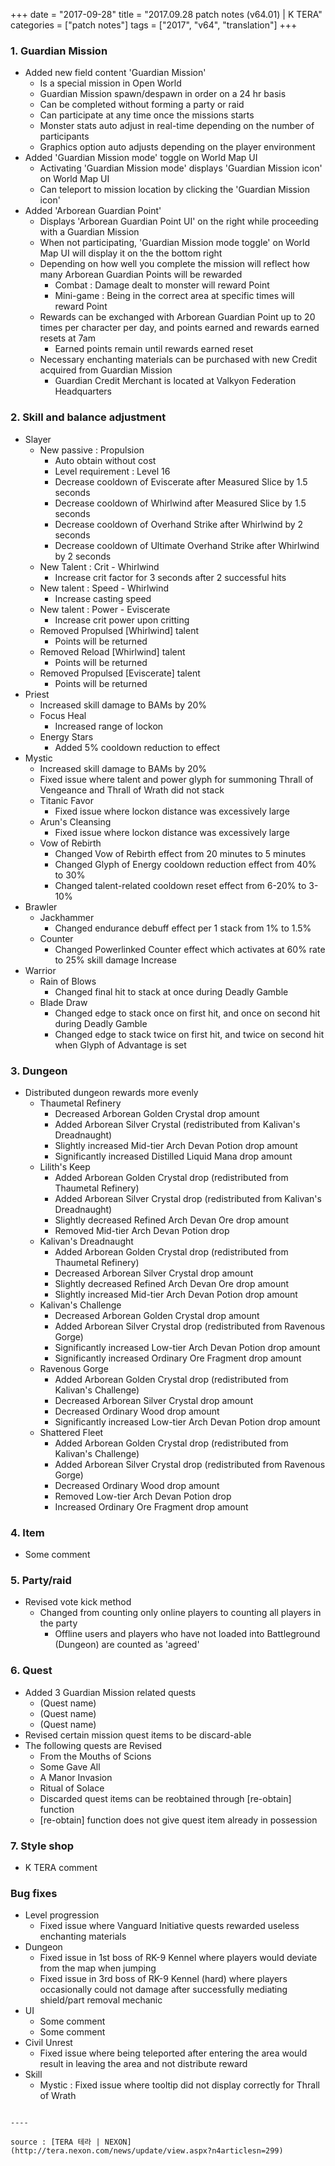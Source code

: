 +++
date = "2017-09-28"
title = "2017.09.28 patch notes (v64.01) | K TERA"
categories = ["patch notes"]
tags = ["2017", "v64", "translation"]
+++

### 1. Guardian Mission
- Added new field content 'Guardian Mission'
  - Is a special mission in Open World
  - Guardian Mission spawn/despawn in order on a 24 hr basis
  - Can be completed without forming a party or raid
  - Can participate at any time once the missions starts
  - Monster stats auto adjust in real-time depending on the number of participants
  - Graphics option auto adjusts depending on the player environment
- Added 'Guardian Mission mode' toggle on World Map UI
  - Activating 'Guardian Mission mode' displays 'Guardian Mission icon' on World Map UI
  - Can teleport to mission location by clicking the 'Guardian Mission icon'
- Added 'Arborean Guardian Point'
  - Displays 'Arborean Guardian Point UI' on the right while proceeding with a Guardian Mission
  - When not participating, 'Guardian Mission mode toggle' on World Map UI will display it on the the bottom right
  - Depending on how well you complete the mission will reflect how many Arborean Guardian Points will be rewarded
    - Combat : Damage dealt to monster will reward Point
    - Mini-game : Being in the correct area at specific times will reward Point
  - Rewards can be exchanged with Arborean Guardian Point up to 20 times per character per day, and points earned and rewards earned resets at 7am
    - Earned points remain until rewards earned reset
  - Necessary enchanting materials can be purchased with new Credit acquired from Guardian Mission
    - Guardian Credit Merchant is located at Valkyon Federation Headquarters

### 2. Skill and balance adjustment
- Slayer
  - New passive : Propulsion
    - Auto obtain without cost
    - Level requirement : Level 16
    - Decrease cooldown of Eviscerate after Measured Slice by 1.5 seconds
    - Decrease cooldown of Whirlwind after Measured Slice by 1.5 seconds
    - Decrease cooldown of Overhand Strike after Whirlwind by 2 seconds
    - Decrease cooldown of Ultimate Overhand Strike after Whirlwind by 2 seconds
  - New Talent : Crit - Whirlwind
    - Increase crit factor for 3 seconds after 2 successful hits
  - New talent : Speed - Whirlwind
    - Increase casting speed
  - New talent : Power - Eviscerate
    - Increase crit power upon critting
  - Removed Propulsed [Whirlwind] talent
    - Points will be returned
  - Removed Reload [Whirlwind] talent
    - Points will be returned
  - Removed Propulsed [Eviscerate] talent
    - Points will be returned
- Priest
  - Increased skill damage to BAMs by 20%
  - Focus Heal
    - Increased range of lockon
  - Energy Stars
    - Added 5% cooldown reduction to effect
- Mystic
  - Increased skill damage to BAMs by 20%
  - Fixed issue where talent and power glyph for summoning Thrall of Vengeance and Thrall of Wrath did not stack
  - Titanic Favor
    - Fixed issue where lockon distance was excessively large
  - Arun's Cleansing
    - Fixed issue where lockon distance was excessively large
  - Vow of Rebirth
    - Changed Vow of Rebirth effect from 20 minutes to 5 minutes
    - Changed Glyph of Energy cooldown reduction effect from 40% to 30%
    - Changed talent-related cooldown reset effect from 6-20% to 3-10%
- Brawler
  - Jackhammer
    - Changed endurance debuff effect per 1 stack from 1% to 1.5%
  - Counter
    - Changed Powerlinked Counter effect which activates at 60% rate to 25% skill damage Increase
- Warrior
  - Rain of Blows
    - Changed final hit to stack at once during Deadly Gamble
  - Blade Draw
    - Changed edge to stack once on first hit, and once on second hit during Deadly Gamble
    - Changed edge to stack twice on first hit, and twice on second hit when Glyph of Advantage is set

### 3. Dungeon
- Distributed dungeon rewards more evenly
  - Thaumetal Refinery
    - Decreased Arborean Golden Crystal drop amount
    - Added Arborean Silver Crystal (redistributed from Kalivan's Dreadnaught)
    - Slightly increased Mid-tier Arch Devan Potion drop amount
    - Significantly increased Distilled Liquid Mana drop amount
  - Lilith's Keep
    - Added Arborean Golden Crystal drop (redistributed from Thaumetal Refinery)
    - Added Arborean Silver Crystal drop (redistributed from Kalivan's Dreadnaught)
    - Slightly decreased Refined Arch Devan Ore drop amount
    - Removed Mid-tier Arch Devan Potion drop
  - Kalivan's Dreadnaught
    - Added Arborean Golden Crystal drop (redistributed from Thaumetal Refinery)
    - Decreased Arborean Silver Crystal drop amount
    - Slightly decreased Refined Arch Devan Ore drop amount
    - Slightly increased Mid-tier Arch Devan Potion drop amount
  - Kalivan's Challenge
    - Decreased Arborean Golden Crystal drop amount
    - Added Arborean Silver Crystal drop (redistributed from Ravenous Gorge)
    - Significantly increased Low-tier Arch Devan Potion drop amount
    - Significantly increased Ordinary Ore Fragment drop amount
  - Ravenous Gorge
    - Added Arborean Golden Crystal drop (redistributed from Kalivan's Challenge)
    - Decreased Arborean Silver Crystal drop amount
    - Decreased Ordinary Wood drop amount
    - Significantly increased Low-tier Arch Devan Potion drop amount
  - Shattered Fleet
    - Added Arborean Golden Crystal drop (redistributed from Kalivan's Challenge)
    - Added Arborean Silver Crystal drop (redistributed from Ravenous Gorge)
    - Decreased Ordinary Wood drop amount
    - Removed Low-tier Arch Devan Potion drop
    - Increased Ordinary Ore Fragment drop amount

### 4. Item
- Some comment

### 5. Party/raid
- Revised vote kick method
  - Changed from counting only online players to counting all players in the party
    - Offline users and players who have not loaded into Battleground (Dungeon) are counted as 'agreed'

### 6. Quest
- Added 3 Guardian Mission related quests
  - (Quest name)
  - (Quest name)
  - (Quest name)
- Revised certain mission quest items to be discard-able
- The following quests are Revised
    - From the Mouths of Scions
    - Some Gave All
    - A Manor Invasion
    - Ritual of Solace
  - Discarded quest items can be reobtained through [re-obtain] function
  - [re-obtain] function does not give quest item already in possession

### 7. Style shop
- K TERA comment

### Bug fixes
- Level progression
  - Fixed issue where Vanguard Initiative quests rewarded useless enchanting materials
- Dungeon
  - Fixed issue in 1st boss of RK-9 Kennel where players would deviate from the map when jumping
  - Fixed issue in 3rd boss of RK-9 Kennel (hard) where players occasionally could not damage after successfully mediating shield/part removal mechanic
- UI
  - Some comment
  - Some comment
- Civil Unrest
  - Fixed issue where being teleported after entering the area would result in leaving the area and not distribute reward
- Skill
  - Mystic : Fixed issue where tooltip did not display correctly for Thrall of Wrath
```

----

source : [TERA 테라 | NEXON](http://tera.nexon.com/news/update/view.aspx?n4articlesn=299)
